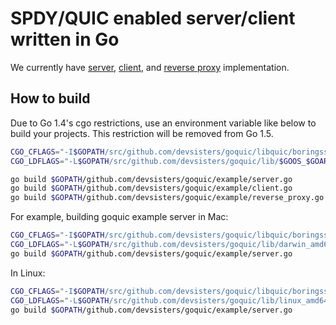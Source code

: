 SPDY/QUIC enabled server/client written in Go
=============================================

We currently have [server](example/server.go), [client](example/client.go),
and [reverse proxy](example/reverse_proxy.go) implementation.


## How to build

Due to Go 1.4's cgo restrictions, use an environment variable like below to
build your projects. This restriction will be removed from Go 1.5.

```bash
CGO_CFLAGS="-I$GOPATH/src/github.com/devsisters/goquic/libquic/boringssl/include"
CGO_LDFLAGS="-L$GOPATH/src/github.com/devsisters/goquic/lib/$GOOS_$GOARCH"

go build $GOPATH/github.com/devsisters/goquic/example/server.go
go build $GOPATH/github.com/devsisters/goquic/example/client.go
go build $GOPATH/github.com/devsisters/goquic/example/reverse_proxy.go
```

For example, building goquic example server in Mac:

```bash
CGO_CFLAGS="-I$GOPATH/src/github.com/devsisters/goquic/libquic/boringssl/include" \
CGO_LDFLAGS="-L$GOPATH/src/github.com/devsisters/goquic/lib/darwin_amd64" \
go build $GOPATH/github.com/devsisters/goquic/example/server.go
```

In Linux:

```bash
CGO_CFLAGS="-I$GOPATH/src/github.com/devsisters/goquic/libquic/boringssl/include" \
CGO_LDFLAGS="-L$GOPATH/src/github.com/devsisters/goquic/lib/linux_amd64" \
go build $GOPATH/github.com/devsisters/goquic/example/server.go
```
